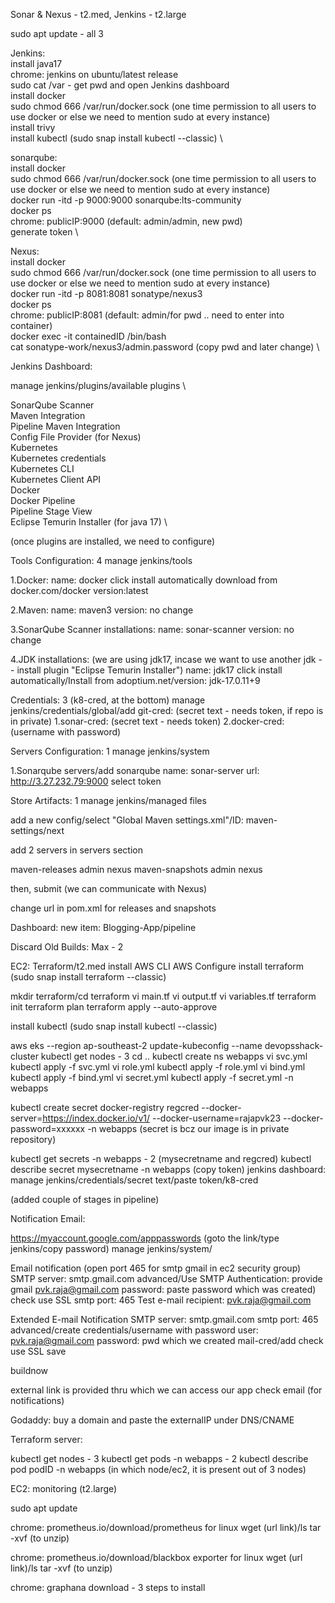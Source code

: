 Sonar & Nexus - t2.med, Jenkins - t2.large

sudo apt update - all 3

Jenkins: \
install java17 \
chrome: jenkins on ubuntu/latest release \
sudo cat /var - get pwd and open Jenkins dashboard \
install docker \
sudo chmod 666 /var/run/docker.sock (one time permission to all users to use docker or else we need to mention sudo at every instance) \
install trivy \
install kubectl (sudo snap install kubectl --classic) \

sonarqube: \
install docker \
sudo chmod 666 /var/run/docker.sock (one time permission to all users to use docker or else we need to mention sudo at every instance) \
docker run -itd -p 9000:9000 sonarqube:lts-community \
docker ps \
chrome: publicIP:9000 (default: admin/admin, new pwd) \
generate token \

Nexus: \
install docker \
sudo chmod 666 /var/run/docker.sock (one time permission to all users to use docker or else we need to mention sudo at every instance) \
docker run -itd -p 8081:8081 sonatype/nexus3 \
docker ps \
chrome: publicIP:8081 (default: admin/for pwd .. need to enter into container) \
docker exec -it containedID /bin/bash \
cat sonatype-work/nexus3/admin.password (copy pwd and later change) \

Jenkins Dashboard:

manage jenkins/plugins/available plugins \

SonarQube Scanner \
Maven Integration \
Pipeline Maven Integration \
Config File Provider (for Nexus) \
Kubernetes \
Kubernetes credentials \
Kubernetes CLI \
Kubernetes Client API \
Docker \
Docker Pipeline \
Pipeline Stage View \
Eclipse Temurin Installer (for java 17) \

(once plugins are installed, we need to configure)

Tools Configuration: 4
manage jenkins/tools

1.Docker:
name: docker
click install automatically
download from docker.com/docker version:latest

2.Maven:
name: maven3
version: no change

3.SonarQube Scanner installations:
name: sonar-scanner
version: no change

4.JDK installations:
(we are using jdk17, incase we want to use another jdk -- install plugin "Eclipse Temurin Installer")
name: jdk17
click install automatically/Install from adoptium.net/version: jdk-17.0.11+9

Credentials: 3 (k8-cred, at the bottom)
manage jenkins/credentials/global/add
git-cred: (secret text - needs token, if repo is in private)
1.sonar-cred: (secret text - needs token)
2.docker-cred: (username with password)


Servers Configuration: 1
manage jenkins/system

1.Sonarqube servers/add sonarqube
name: sonar-server
url: http://3.27.232.79:9000
select token

Store Artifacts: 1
manage jenkins/managed files

add a new config/select "Global Maven settings.xml"/ID: maven-settings/next

add 2 servers in servers section

<server>
	<id>maven-releases</id>
      	<username>admin</username>
      	<password>nexus</password>
</server>
	
<server>
      	<id>maven-snapshots</id>
      	<username>admin</username>
      	<password>nexus</password>
</server>

then, submit (we can communicate with Nexus)

change url in pom.xml for releases and snapshots

Dashboard: new item: Blogging-App/pipeline

Discard Old Builds: Max - 2


EC2: Terraform/t2.med
install AWS CLI
AWS Configure
install terraform (sudo snap install terraform --classic)

mkdir terraform/cd terraform
vi main.tf
vi output.tf
vi variables.tf
terraform init
terraform plan
terraform apply --auto-approve

install kubectl (sudo snap install kubectl --classic)

aws eks --region ap-southeast-2 update-kubeconfig --name devopsshack-cluster
kubectl get nodes - 3
cd ..
kubectl create ns webapps
vi svc.yml
kubectl apply -f svc.yml
vi role.yml
kubectl apply -f role.yml
vi bind.yml
kubectl apply -f bind.yml
vi secret.yml
kubectl apply -f secret.yml -n webapps

kubectl create secret docker-registry regcred --docker-server=https://index.docker.io/v1/ --docker-username=rajapvk23 --docker-password=xxxxxx -n webapps
(secret is bcz our image is in private repository)

kubectl get secrets -n webapps - 2 (mysecretname and regcred)
kubectl describe secret mysecretname -n webapps (copy token)
jenkins dashboard: manage jenkins/credentials/secret text/paste token/k8-cred

(added couple of stages in pipeline)

Notification Email:

https://myaccount.google.com/apppasswords (goto the link/type jenkins/copy password)
manage jenkins/system/

Email notification (open port 465 for smtp gmail in ec2 security group)
SMTP server: smtp.gmail.com
advanced/Use SMTP Authentication: provide gmail pvk.raja@gmail.com
password: paste password which was created)
check use SSL
smtp port: 465
Test e-mail recipient: pvk.raja@gmail.com

Extended E-mail Notification
SMTP server: smtp.gmail.com
smtp port: 465
advanced/create credentials/username with password
user: pvk.raja@gmail.com
password: pwd which we created
mail-cred/add
check use SSL
save

buildnow

external link is provided thru which we can access our app
check email (for notifications)

Godaddy: buy a domain and paste the externalIP under DNS/CNAME

Terraform server:

kubectl get nodes - 3
kubectl get pods -n webapps - 2
kubectl describe pod podID -n webapps (in which node/ec2, it is present out of 3 nodes)

EC2: monitoring (t2.large)

sudo apt update

chrome: prometheus.io/download/prometheus for linux
wget (url link)/ls
tar -xvf <tar file> (to unzip)

chrome: prometheus.io/download/blackbox exporter for linux
wget (url link)/ls
tar -xvf <tar file> (to unzip)

chrome: graphana download - 3 steps to install









